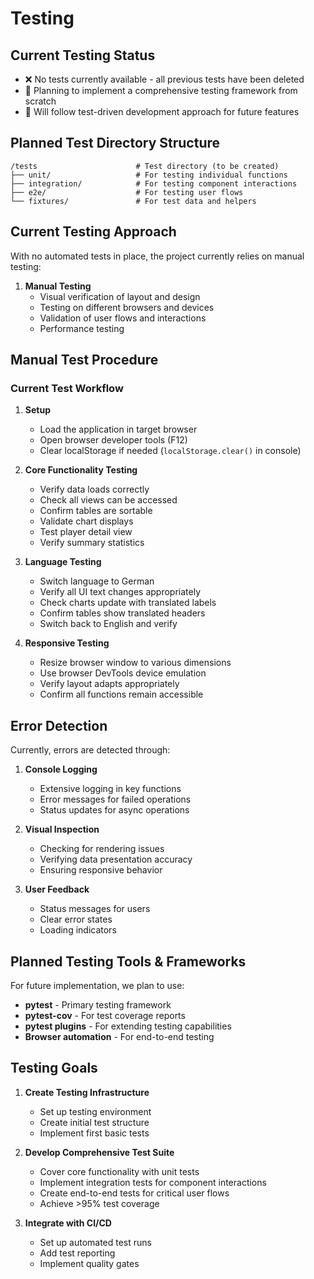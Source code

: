 # Testing

## Current Testing Status

- ❌ No tests currently available - all previous tests have been deleted
- 🔄 Planning to implement a comprehensive testing framework from scratch
- 📝 Will follow test-driven development approach for future features

## Planned Test Directory Structure

```
/tests                      # Test directory (to be created)
├── unit/                   # For testing individual functions
├── integration/            # For testing component interactions
├── e2e/                    # For testing user flows
└── fixtures/               # For test data and helpers
```

## Current Testing Approach

With no automated tests in place, the project currently relies on manual testing:

1. **Manual Testing**
   - Visual verification of layout and design
   - Testing on different browsers and devices
   - Validation of user flows and interactions
   - Performance testing

## Manual Test Procedure

### Current Test Workflow

1. **Setup**
   - Load the application in target browser
   - Open browser developer tools (F12)
   - Clear localStorage if needed (`localStorage.clear()` in console)

2. **Core Functionality Testing**
   - Verify data loads correctly
   - Check all views can be accessed
   - Confirm tables are sortable
   - Validate chart displays
   - Test player detail view
   - Verify summary statistics

3. **Language Testing**
   - Switch language to German
   - Verify all UI text changes appropriately
   - Check charts update with translated labels
   - Confirm tables show translated headers
   - Switch back to English and verify

4. **Responsive Testing**
   - Resize browser window to various dimensions
   - Use browser DevTools device emulation
   - Verify layout adapts appropriately
   - Confirm all functions remain accessible

## Error Detection

Currently, errors are detected through:

1. **Console Logging**
   - Extensive logging in key functions
   - Error messages for failed operations
   - Status updates for async operations

2. **Visual Inspection**
   - Checking for rendering issues
   - Verifying data presentation accuracy
   - Ensuring responsive behavior

3. **User Feedback**
   - Status messages for users
   - Clear error states
   - Loading indicators

## Planned Testing Tools & Frameworks

For future implementation, we plan to use:

- **pytest** - Primary testing framework
- **pytest-cov** - For test coverage reports
- **pytest plugins** - For extending testing capabilities
- **Browser automation** - For end-to-end testing

## Testing Goals

1. **Create Testing Infrastructure**
   - Set up testing environment
   - Create initial test structure
   - Implement first basic tests

2. **Develop Comprehensive Test Suite**
   - Cover core functionality with unit tests
   - Implement integration tests for component interactions
   - Create end-to-end tests for critical user flows
   - Achieve >95% test coverage

3. **Integrate with CI/CD**
   - Set up automated test runs
   - Add test reporting
   - Implement quality gates 